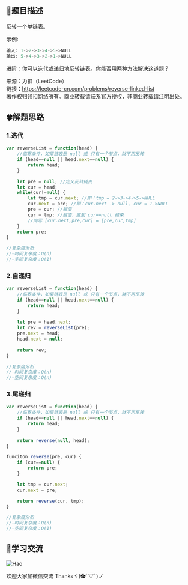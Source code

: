 ## :rainbow:题目描述

反转一个单链表。


示例:
```javascript
输入: 1->2->3->4->5->NULL
输出: 5->4->3->2->1->NULL
```

进阶：你可以迭代或递归地反转链表。你能否用两种方法解决这道题？


来源：力扣（LeetCode）  
链接：https://leetcode-cn.com/problems/reverse-linked-list  
著作权归领扣网络所有。商业转载请联系官方授权，非商业转载请注明出处。  


## :four_leaf_clover:解题思路

### 1.迭代
```javascript
var reverseList = function(head) {
    //临界条件，如果链表是 null 或 只有一个节点，就不用反转
    if (head==null || head.next==null) {
        return head;
    }

    let pre = null; //定义反转链表
    let cur = head; 
    while(cur!=null) {
        let tmp = cur.next; //即：tmp = 2->3->4->5->NULL
        cur.next = pre; //即：cur.next -> null, cur = 1->NULL
        pre = cur; //赋值
        cur = tmp; //赋值，直到 cur==null 结束
        //简写 [cur.next,pre,cur] = [pre,cur,tmp]
    }
    return pre;
}

//复杂度分析
//-时间复杂度：O(n)
//-空间复杂度：O(1)
```

### 2.自递归
```javascript
var reverseList = function(head) {
    //临界条件，如果链表是 null 或 只有一个节点，就不用反转
    if (head==null || head.next==null) {
        return head;
    }
    
    let pre = head.next;
    let rev = reverseList(pre);
    pre.next = head;
    head.next = null;
    
    return rev;
}

//复杂度分析
//-时间复杂度：O(n)
//-空间复杂度：O(n)
```

### 3.尾递归
```javascript
var reverseList = function(head) {
    //临界条件，如果链表是 null 或 只有一个节点，就不用反转
    if (head==null || head.next==null) {
        return head;
    }
    
    return reverse(null, head);
}

funciton reverse(pre, cur) {
    if (cur==null) {
        return pre;
    }

    let tmp = cur.next;
    cur.next = pre;

    return reverse(cur, tmp);
}

//复杂度分析
//-时间复杂度：O(n)
//-空间复杂度：O(1)
```


## :gift_heart:学习交流

![Hao](https://haoer.oss-cn-hangzhou.aliyuncs.com/hao.jpg)

欢迎大家加微信交流 Thanksヾ(✿ﾟ▽ﾟ)ノ
  
  
